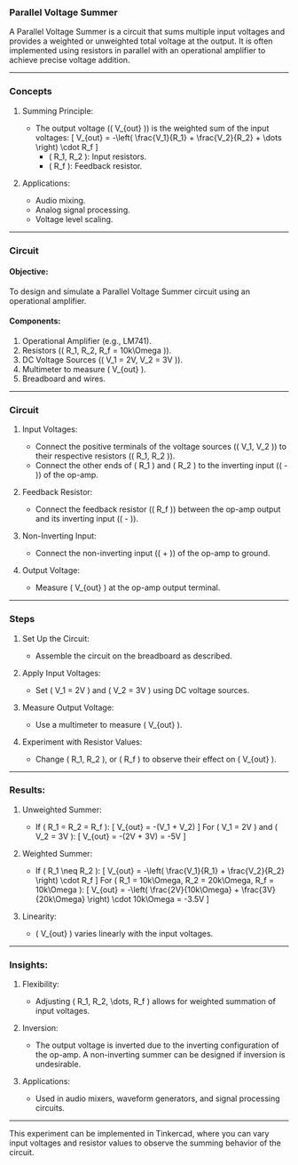 ### Parallel Voltage Summer

A Parallel Voltage Summer is a circuit that sums multiple input voltages and provides a weighted or unweighted total voltage at the output. It is often implemented using resistors in parallel with an operational amplifier to achieve precise voltage addition.

---

### Concepts

1. Summing Principle:
   - The output voltage (\( V_{out} \)) is the weighted sum of the input voltages:
     \[
     V_{out} = -\left( \frac{V_1}{R_1} + \frac{V_2}{R_2} + \dots \right) \cdot R_f
     \]
     - \( R_1, R_2 \): Input resistors.
     - \( R_f \): Feedback resistor.

2. Applications:
   - Audio mixing.
   - Analog signal processing.
   - Voltage level scaling.

---

### Circuit

#### Objective:
To design and simulate a Parallel Voltage Summer circuit using an operational amplifier.

#### Components:
1. Operational Amplifier (e.g., LM741).
2. Resistors (\( R_1, R_2, R_f = 10k\Omega \)).
3. DC Voltage Sources (\( V_1 = 2V, V_2 = 3V \)).
4. Multimeter to measure \( V_{out} \).
5. Breadboard and wires.

---

### Circuit

1. Input Voltages:
   - Connect the positive terminals of the voltage sources (\( V_1, V_2 \)) to their respective resistors (\( R_1, R_2 \)).
   - Connect the other ends of \( R_1 \) and \( R_2 \) to the inverting input (\( - \)) of the op-amp.

2. Feedback Resistor:
   - Connect the feedback resistor (\( R_f \)) between the op-amp output and its inverting input (\( - \)).

3. Non-Inverting Input:
   - Connect the non-inverting input (\( + \)) of the op-amp to ground.

4. Output Voltage:
   - Measure \( V_{out} \) at the op-amp output terminal.

---

### Steps

1. Set Up the Circuit:
   - Assemble the circuit on the breadboard as described.

2. Apply Input Voltages:
   - Set \( V_1 = 2V \) and \( V_2 = 3V \) using DC voltage sources.

3. Measure Output Voltage:
   - Use a multimeter to measure \( V_{out} \).

4. Experiment with Resistor Values:
   - Change \( R_1, R_2 \), or \( R_f \) to observe their effect on \( V_{out} \).

---

### Results:

1. Unweighted Summer:
   - If \( R_1 = R_2 = R_f \):
     \[
     V_{out} = -(V_1 + V_2)
     \]
     For \( V_1 = 2V \) and \( V_2 = 3V \):
     \[
     V_{out} = -(2V + 3V) = -5V
     \]

2. Weighted Summer:
   - If \( R_1 \neq R_2 \):
     \[
     V_{out} = -\left( \frac{V_1}{R_1} + \frac{V_2}{R_2} \right) \cdot R_f
     \]
     For \( R_1 = 10k\Omega, R_2 = 20k\Omega, R_f = 10k\Omega \):
     \[
     V_{out} = -\left( \frac{2V}{10k\Omega} + \frac{3V}{20k\Omega} \right) \cdot 10k\Omega = -3.5V
     \]

3. Linearity:
   - \( V_{out} \) varies linearly with the input voltages.

---

### Insights:

1. Flexibility:
   - Adjusting \( R_1, R_2, \dots, R_f \) allows for weighted summation of input voltages.

2. Inversion:
   - The output voltage is inverted due to the inverting configuration of the op-amp. A non-inverting summer can be designed if inversion is undesirable.

3. Applications:
   - Used in audio mixers, waveform generators, and signal processing circuits.

---

This experiment can be implemented in Tinkercad, where you can vary input voltages and resistor values to observe the summing behavior of the circuit.
